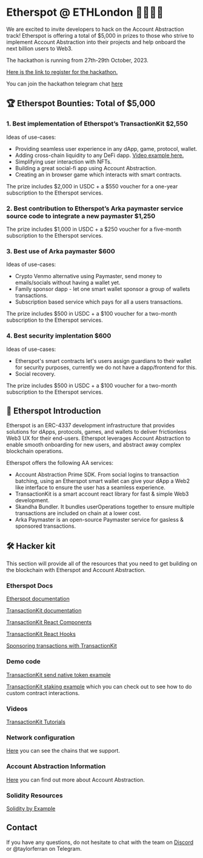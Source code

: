 # Etherspot @ ETHLondon 👨‍💻🇬🇧

We are excited to invite developers to hack on the Account Abstraction track! Etherspot is offering a total of $5,000 in prizes to those who strive to implement Account Abstraction into their projects and help onboard the next billion users to Web3. 

The hackathon is running from 27th-29th October, 2023.

[Here is the link to register for the hackathon.](https://www.encode.club/eth-london)

You can join the hackathon telegram chat [here](https://t.me/+YaHFBekySLk0ZjQ8)

## 🏆 Etherspot Bounties: Total of $5,000

### 1. Best implementation of Etherspot’s TransactionKit $2,550


Ideas of use-cases:

- Providing seamless user experience in any dApp, game, protocol, wallet.
- Adding cross-chain liquidity to any DeFi dapp. [Video example here.](https://www.youtube.com/watch?v=dGGKPJsn52Q)
- Simplifying user interaction with NFTs.
- Building a great social-fi app using Account Abstraction.
- Creating an in browser game which interacts with smart contracts.

The prize includes $2,000 in USDC + a $550 voucher for a one-year subscription to the Etherspot services.

### 2. Best contribution to Etherspot’s Arka paymaster service source code to integrate a new paymaster $1,250

The prize includes $1,000 in USDC + a $250 voucher for a five-month subscription to the Etherspot services.

### 3. Best use of Arka paymaster $600

Ideas of use-cases:
- Crypto Venmo alternative using Paymaster, send money to emails/socials without having a wallet yet.
- Family sponsor dapp - let one smart wallet sponsor a group of wallets transactions.
- Subscription based service which pays for all a users transactions.

The prize includes $500 in USDC + a $100 voucher for a two-month subscription to the Etherspot services.

### 4. Best security implentation $600

Ideas of use-cases:
- Etherspot's smart contracts let's users assign guardians to their wallet for security purposes, currently we do not have a dapp/frontend for this.
- Social recovery.

The prize includes $500 in USDC + a $100 voucher for a two-month subscription to the Etherspot services.

## 🐞 Etherspot Introduction 

Etherspot is an ERC-4337 development infrastructure that provides solutions for dApps, protocols, games, and wallets to deliver frictionless Web3 UX for their end-users. Etherspot leverages Account Abstraction to enable smooth onboarding for new users, and abstract away complex blockchain operations.

Etherspot offers the following AA services:
- Account Abstraction Prime SDK. From social logins to transaction batching, using an Etherspot smart wallet can give your dApp a Web2 like interface to ensure the user has a seamless experience.
- TransactionKit is a smart account react library for fast & simple Web3 development.
- Skandha Bundler. It bundles userOperations together to ensure multiple transactions are included on chain at a lower cost.
- Arka Paymaster is an open-source Paymaster service for gasless & sponsored transactions.

## 🛠️ Hacker kit

This section will provide all of the resources that you need to get building on the blockchain with Etherspot and Account Abstraction.

### Etherspot Docs
[Etherspot documentation](https://etherspot.fyi)

[TransactionKit documentation](https://etherspot.fyi/transaction-kit/introduction-to-transaction-kit)

[TransactionKit React Components](https://etherspot.fyi/transaction-kit/components/EtherspotTransactionKit)

[TransactionKit React Hooks](https://etherspot.fyi/transaction-kit/hooks/useEtherspotTransactions)

[Sponsoring transactions with TransactionKit](https://etherspot.fyi/transaction-kit/paymaster)


### Demo code 
[TransactionKit send native token example](https://codesandbox.io/s/etherspot-prime-send-native-token-chg8jb)

[TransactionKit staking example](https://codesandbox.io/s/staking-demo-transaction-kit-forked-gf8w4l) which you can check out to see how to do custom contract interactions.

### Videos 
[TransactionKit Tutorials](https://youtube.com/playlist?list=PLwO4AX1v74TOFoVilh6kOF9VOlW6opkgW&si=Bzp4dEboa-DYB_Lq)

### Network configuration
[Here](https://etherspot.fyi/prime-sdk/chains-supported) you can see the chains that we support.

### Account Abstraction Information
[Here](https://etherspot.fyi/account-abstraction/accountabstraction) you can find out more about Account Abstraction.

### Solidity Resources
[Solidity by Example](https://solidity-by-example.org/)


## Contact

If you have any questions, do not hesitate to chat with the team on [Discord](https://discord.etherspot.io/) or @taylorferran on Telegram.

